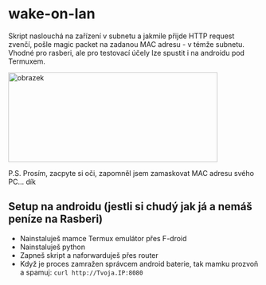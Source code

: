 # wake-on-lan

Skript naslouchá na zařízení v subnetu a jakmile přijde HTTP request zvenčí, pošle magic packet na zadanou MAC adresu - v témže subnetu. Vhodné pro rasberi, ale pro testovací účely lze spustit i na androidu pod Termuxem.

<img width="420" height="180" alt="obrazek" src="https://github.com/user-attachments/assets/1d9819c7-ff69-48b2-ac46-82a06a22450c" />

P.S. Prosím, zacpyte si oči, zapomněl jsem zamaskovat MAC adresu svého PC... dík

## Setup na androidu (jestli si chudý jak já a nemáš peníze na Rasberi)
- Nainstaluješ mamce Termux emulátor přes F-droid
- Nainstaluješ python
- Zapneš skript a naforwarduješ přes router
- Když je proces zamražen správcem android baterie, tak mamku prozvoň a spamuj: `curl http://Tvoja.IP:8080`
